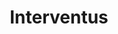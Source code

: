 ---
metadata:
    description: 'Web design case study by Ed Franks for Interventus, a Social Media Marketing company'
    keywords: 'Design, Graphics, Website, Case Study, Web design, Social Marketing, UI, UX, Case Study'
body_classes: "project-page"
template: interventus
title: Interventus
vert_text: Web Design
details:
    -
        client: Interventus
        role: "Design, Development"
        year: "2018"
        url: "http://www.interventus.co.uk/"
background: bg-bw.jpg
main_img: main.jpg
laptop_img: laptop.png
intro_title: Social Media Marketing
intro_text: Interventus originally had a very simple template site that didn't look very interesting and didn't allow them to show their company in the right light to clients<br><br>So I designed them a site that was creative and individual, so they could stand out rather just being anoter template site.
inner_bgtext_1: About
inner_label_1: About
inner_bgtext_2: Apartments
inner_label_2: Packages
heading_font: Chivo
body_font: Open Sans
content:
    items: '@self.children'

---